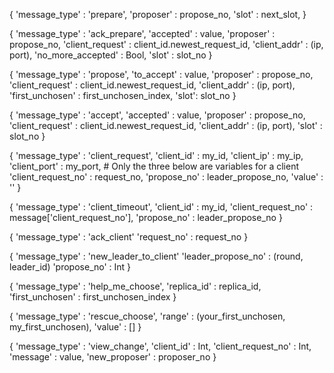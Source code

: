 {
    'message_type' : 'prepare',
    'proposer' : propose_no,
    'slot' : next_slot,
}

{
    'message_type' : 'ack_prepare',
    'accepted' : value,
    'proposer' : propose_no,
    'client_request' : client_id.newest_request_id,
    'client_addr' : (ip, port),
    'no_more_accepted' : Bool,
    'slot' : slot_no
}

{
    'message_type' : 'propose',
    'to_accept' : value,
    'proposer'  : propose_no,
    'client_request' : client_id.newest_request_id,
    'client_addr' : (ip, port),
    'first_unchosen' : first_unchosen_index,
    'slot': slot_no
}

{
    'message_type' : 'accept',
    'accepted' : value,
    'proposer'  : propose_no,
    'client_request' : client_id.newest_request_id,
    'client_addr' : (ip, port),
    'slot' : slot_no
}

{
    'message_type' : 'client_request',
    'client_id' : my_id,
    'client_ip' : my_ip,
    'client_port' : my_port,
    # Only the three below are variables for a client
    'client_request_no' : request_no,
    'propose_no' : leader_propose_no,
    'value' : ''
}


{
    'message_type' : 'client_timeout',
    'client_id' : my_id,
    'client_request_no' : message['client_request_no'],
    'propose_no' : leader_propose_no
}


{
    'message_type' : 'ack_client'
    'request_no' : request_no
}

{
    'message_type' : 'new_leader_to_client'
    'leader_propose_no' : (round, leader_id)
    'propose_no' : Int
}

{
    'message_type' : 'help_me_choose',
    'replica_id' : replica_id,
    'first_unchosen' : first_unchosen_index
}

{
    'message_type' : 'rescue_choose',
    'range' : (your_first_unchosen, my_first_unchosen),
    'value' : [] 
}

{
    'message_type' : 'view_change',
    'client_id' : Int,
    'client_request_no' : Int,
    'message' : value,
    'new_proposer' : proposer_no
}
